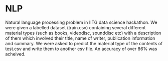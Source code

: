 # NLP
Natural language processing problem in IITG data science hackathon. 
We were given a labelled dataset (train.csv) containing several different material types (such as books, videodisc, sounddisc etc) with a description of them which involved their title, name of writer, publication information and summary.
We were asked to predict the material type of the contents of test.csv and write them to another csv file.
An accuracy of over 86% was acheived.
